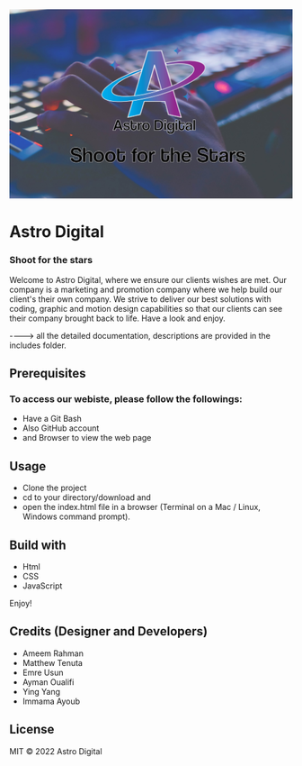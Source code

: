 <img allign="center" src="images/cover_pic1.jpg">

<h1 allign="center"> Astro Digital </h1>

<h3 allign="center"> Shoot for the stars </h3>

 Welcome to Astro Digital, where we ensure our clients wishes are met. Our company is a marketing and promotion company where we help build our client's their own company. We strive to deliver our best solutions with coding, graphic and motion design capabilities so that our clients can see their company brought back to life.
 Have a look and enjoy.

 ----> all the detailed documentation, descriptions are provided in the includes folder.

## Prerequisites
### To access our webiste, please follow the followings:
 - Have a Git Bash
 - Also GitHub account
 - and Browser to view the web page

## Usage
 - Clone the project
 - cd to your directory/download and
 - open the index.html file in a browser (Terminal on a Mac / Linux, Windows command prompt).

## Build with
 - Html
 - CSS
 - JavaScript

Enjoy!

## Credits (Designer and Developers)
- Ameem Rahman
- Matthew Tenuta
- Emre Usun
- Ayman Oualifi
- Ying Yang
- Immama Ayoub

## License
MIT © 2022 Astro Digital
